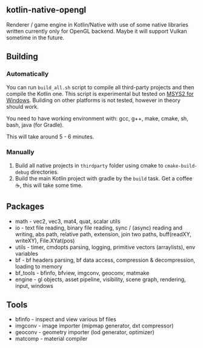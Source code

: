 
kotlin-native-opengl
--------------
Renderer / game engine in Kotlin/Native with use of some native libraries
written currently only for OpenGL backend. Maybe it will support Vulkan
sometime in the future. 


## Building

### Automatically

You can run `build_all.sh` script to compile all third-party projects and then compile the
Kotlin one. This script is experimental but tested on [MSYS2 for Windows](https://github.com/orlp/dev-on-windows/wiki/Installing-GCC--&-MSYS2-). Building on other
platforms is not tested, however in theory should work.

You need to have working environment with: gcc, g++, make, cmake, sh, bash, java (for Gradle).

This will take around 5 - 6 minutes.

### Manually

1. Build all native projects in `thirdparty` folder using cmake to `cmake-build-debug` directories.
2. Build the main Kotlin project with gradle by the `build` task. Get a coffee ☕, this will take some time.

## Packages

- math - vec2, vec3, mat4, quat, scalar utils
- io - text file reading, binary file reading, sync / (async) reading and writing, abs path, relative path, extension, join two paths, buff(readXY, writeXY), File.XYat(pos)
- utils - timer, cmdopts parsing, logging, primitive vectors (arraylists), env variables
- bf - bf headers parsing, bf data access, compression & decompression, loading to memory
- bf_tools - bfinfo, bfview, imgconv, geoconv, matmake
- engine - gl objects, asset pipeline, visibility, scene graph, rendering, input, windows

## Tools

- bfinfo - inspect and view various bf files
- imgconv - image importer (mipmap generator, dxt compressor)
- geoconv - geometry importer (lod generator, optimizer)
- matcomp - material compiler

